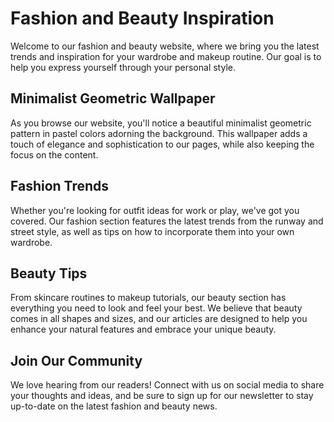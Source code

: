 <!--
Write me markdown content of website with wallpaper:

"A minimalist geometric pattern in pastel colors for a fashion or beauty website"

The header of the page should not be copy of the text but rather a real content of the website which is using this wallpaper.
-->

<!--font:Montserrat-->

# Fashion and Beauty Inspiration

Welcome to our fashion and beauty website, where we bring you the latest trends and inspiration for your wardrobe and makeup routine. Our goal is to help you express yourself through your personal style.

## Minimalist Geometric Wallpaper

As you browse our website, you'll notice a beautiful minimalist geometric pattern in pastel colors adorning the background. This wallpaper adds a touch of elegance and sophistication to our pages, while also keeping the focus on the content.

## Fashion Trends

Whether you're looking for outfit ideas for work or play, we've got you covered. Our fashion section features the latest trends from the runway and street style, as well as tips on how to incorporate them into your own wardrobe.

## Beauty Tips

From skincare routines to makeup tutorials, our beauty section has everything you need to look and feel your best. We believe that beauty comes in all shapes and sizes, and our articles are designed to help you enhance your natural features and embrace your unique beauty.

## Join Our Community

We love hearing from our readers! Connect with us on social media to share your thoughts and ideas, and be sure to sign up for our newsletter to stay up-to-date on the latest fashion and beauty news.
